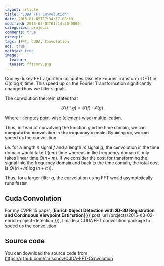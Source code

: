 ```yaml
---
layout: article
title: "CUDA FFT Convolution"
date: 2015-01-05T17:34:17-08:00
modified: 2015-03-04T01:14:30-0800
categories: projects
comments: true
excerpt:
tags: [FFT, CUDA, Convolution]
ads: true
mathjax: true
image:
  feature:
  teaser: fftconv.png
---
```


Cooley-Tukey FFT algorithm computes Discrete Fourier Transform (DFT) in $O(n \log n)$ time. This speed up on the Fourier Transformation significantly changed how we filter signals.

The convolution theorem states that

$$
\mathcal{F}(f \ast g ) = \mathcal{F}(f) \cdot \mathcal{F}(g)
$$

Where $\cdot$ denotes point-wise (element-wise) multiplication.

Thus, instead of convolving the function $g$ in the time domain, we can compute the convolution in the frequency domain. By doing so, we can speed up the convolution.

i.e. for a length $n$ signal $f$ and a length $m$ signal $g$, the convolution in the time domain would take $O(nm)$ time whereas in the frequency domain it only takes linear time $O(n + m)$. If we consider the cost for transforming the signal into the frequency domain and back to the time domain, the total cost is $O((n+m) \log (n+m))$.

Thus, for a larger filter $g$, the convolution using FFT would asymptotically runs faster.


## Cuda Convolution

For my CVPR 15 paper, [**Enrich Object Detection with 2D-3D Registration and Continuous Viewpoint Estimation**]({{ post_url /projects/2015-03-02-enrich-object-detection }}), I made a CUDA FFT convolution package to speed up the convolution.

## Source code

You can download the source code from <https://github.com/chrischoy/CUDA-FFT-Convolution>
